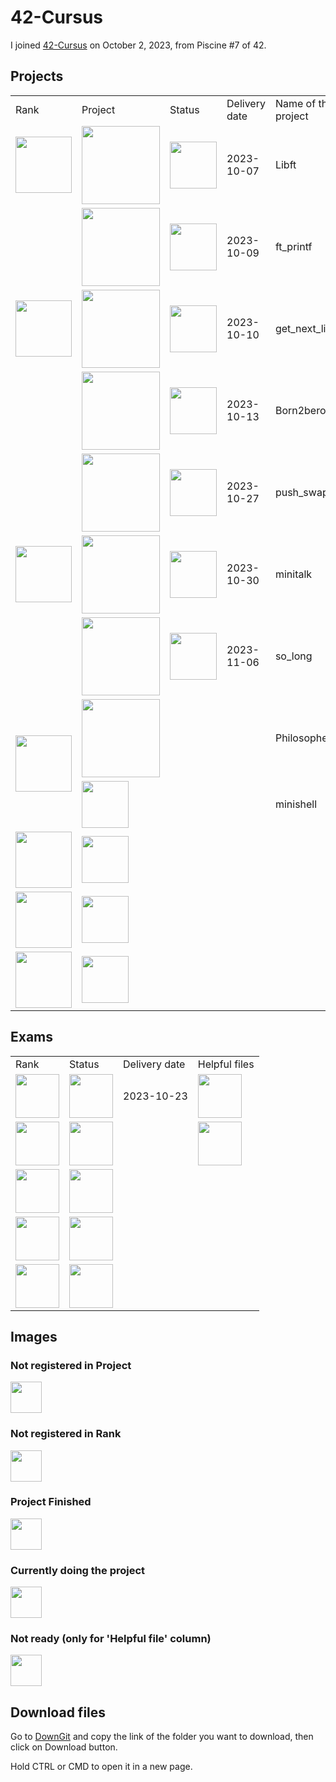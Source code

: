 # 42-Cursus
I joined <a href="https://github.com/davidmonteiro03/42-Cursus/tree/main/">42-Cursus</a> on October 2, 2023, from Piscine #7 of 42.
## Projects
<div align="center">
	<table>
		<tr>
			<td>Rank</td>
			<td>Project</td>
			<td>Status</td>
			<td>Delivery date</td>
			<td>Name of the project</td>
		</tr>
		<!-- RANK 00 -->
		<tr>
			<td rowspan="1">
				<a href="https://github.com/davidmonteiro03/42-Cursus/tree/main/Projects/RANK00">
					<img src="https://freepngimg.com/thumb/numbers/9-2-0-number-png-thumb.png" width="90"/>
				</a>
			</td>
			<td>
				<a href="https://github.com/davidmonteiro03/42-Cursus/tree/main/Projects/RANK00/libft">
					<img src="https://github.com/byaliego/42-project-badges/blob/main/badges/libftm.png" width="125"/>
				</a>
			</td>
			<td>
				<img src="https://cdn-icons-png.flaticon.com/512/845/845646.png" width="75"/>
			</td>
			<td>2023-10-07</td>
			<td>Libft</td>
		</tr>
		<!-- RANK 01 -->
		<tr>
			<td rowspan="3">
				<a href="https://github.com/davidmonteiro03/42-Cursus/tree/main/Projects/RANK01">
					<img src="https://freepngimg.com/thumb/numbers/7-2-1-number-png-thumb.png" width="90"/>
				</a>
			</td>
			<td>
				<a href="https://github.com/davidmonteiro03/42-Cursus/tree/main/Projects/RANK01/ft_printf">
					<img src="https://github.com/byaliego/42-project-badges/blob/main/badges/ft_printfe.png" width="125"/>
				</a>
			</td>
			<td>
				<img src="https://cdn-icons-png.flaticon.com/512/845/845646.png" width="75"/>
			</td>
			<td>2023-10-09</td>
			<td>ft_printf</td>
		</tr>
		<tr>
			<td>
				<a href="https://github.com/davidmonteiro03/42-Cursus/tree/main/Projects/RANK01/get_next_line">
					<img src="https://github.com/byaliego/42-project-badges/blob/main/badges/get_next_linee.png" width="125"/>
				</a>
			</td>
			<td>
				<img src="https://cdn-icons-png.flaticon.com/512/845/845646.png" width="75"/>
			</td>
			<td>2023-10-10</td>
			<td>get_next_line</td>
		</tr>
		<tr>
			<td>
				<img src="https://github.com/byaliego/42-project-badges/blob/main/badges/born2berootm.png" width="125"/>
			</td>
			<td>
				<img src="https://cdn-icons-png.flaticon.com/512/845/845646.png" width="75"/>
			</td>
			<td>2023-10-13</td>
			<td>Born2beroot</td>
		</tr>
		<!-- RANK 02 -->
		<tr>
			<td rowspan="3">
				<a href="https://github.com/davidmonteiro03/42-Cursus/tree/main/Projects/RANK02">
					<img src="https://freepngimg.com/thumb/numbers/2-2-2-number-png-thumb.png" width="90"/>
				</a>
			</td>
			<td>
				<a href="https://github.com/davidmonteiro03/42-Cursus/tree/main/Projects/RANK02/push_swap">
					<img src="https://raw.githubusercontent.com/byaliego/42-project-badges/main/badges/push_swapm.png" width="125"/>
				</a>
			</td>
			<td>
				<img src="https://cdn-icons-png.flaticon.com/512/845/845646.png" width="75"/>
			</td>
			<td>2023-10-27</td>
			<td>push_swap</td>
		</tr>
		<tr>
			<td>
				<a href="https://github.com/davidmonteiro03/42-Cursus/tree/main/Projects/RANK02/minitalk">
					<img src="https://raw.githubusercontent.com/byaliego/42-project-badges/main/badges/minitalkm.png" width="125"/>
				</a>
			</td>
			<td>
				<img src="https://cdn-icons-png.flaticon.com/512/845/845646.png" width="75"/>
			</td>
			<td>2023-10-30</td>
			<td>minitalk</td>
		</tr>
		<tr>
			<td>
				<a href="https://github.com/davidmonteiro03/42-Cursus/tree/main/Projects/RANK02/so_long">
					<img src="https://raw.githubusercontent.com/byaliego/42-project-badges/main/badges/so_longm.png" width="125"/>
				</a>
			</td>
			<td>
				<img src="https://cdn-icons-png.flaticon.com/512/845/845646.png" width="75"/>
			</td>
			<td>2023-11-06</td>
			<td>so_long</td>
		</tr>
		<!-- RANK 03 -->
		<tr>
			<td rowspan="2">
				<a href="https://github.com/davidmonteiro03/42-Cursus/tree/main/Projects/RANK03">
					<img src="https://freepngimg.com/thumb/numbers/5-2-3-number-png-thumb.png" width="90"/>
				</a>
			</td>
			<td colspan="3">
				<a href="https://github.com/davidmonteiro03/42-Cursus/tree/main/Projects/RANK03/philo">
					<img src="https://cdn-icons-png.flaticon.com/512/5578/5578703.png" width="125"/>
				</a>
			</td>
			<td>Philosophers</td>
		</tr>
		<tr>
			<td colspan="3">
				<img src="https://cdn-icons-png.flaticon.com/512/12072/12072893.png" width="75"/>
			</td>
			<td>minishell</td>
		</tr>
		<!-- RANK 04 -->
		<tr>
			<td>
				<img src="https://freepngimg.com/thumb/numbers/1-2-4-number-png-thumb.png" width="90"/>
			</td>
			<td colspan="4">
				<img src="https://cdn-icons-png.flaticon.com/512/3020/3020000.png" width="75"/>
			</td>
		</tr>
		<!-- RANK 05 -->
		<tr>
			<td>
				<img src="https://freepngimg.com/thumb/numbers/11-2-5-number-png-thumb.png" width="90"/>
			</td>
			<td colspan="4">
				<img src="https://cdn-icons-png.flaticon.com/512/3020/3020000.png" width="75"/>
			</td>
		</tr>
		<!-- RANK 06 -->
		<tr>
			<td>
				<img src="https://freepngimg.com/thumb/numbers/8-2-6-number-png-thumb.png" width="90"/>
			</td>
			<td colspan="4">
				<img src="https://cdn-icons-png.flaticon.com/512/3020/3020000.png" width="75"/>
			</td>
		</tr>
	</table>
</div>

## Exams
<div align="center">
	<table>
		<tr>
			<td>Rank</td>
			<td>Status</td>
			<td>Delivery date</td>
			<td>Helpful files</td>
		</tr>
		<!-- RANK 02 -->
		<tr>
			<td>
				<img src="https://freepngimg.com/thumb/numbers/2-2-2-number-png-thumb.png" width="70"/>
			</td>
			<td>
				<img src="https://cdn-icons-png.flaticon.com/512/845/845646.png" width="70"/>
			</td>
			<td>2023-10-23</td>
			<td>
				<img src="https://cdn-icons-png.flaticon.com/512/463/463612.png" width="70"/>
			</td>
		</tr>
		<!-- RANK 03 -->
		<tr>
			<td>
				<a href="https://github.com/davidmonteiro03/42-Cursus/tree/main/Projects/RANK03">
					<img src="https://freepngimg.com/thumb/numbers/5-2-3-number-png-thumb.png" width="70"/>
				</a>
			</td>
			<td colspan="2">
				<img src="https://cdn-icons-png.flaticon.com/512/5578/5578703.png" width="70"/>
			</td>
			<td>
				<a href="https://github.com/davidmonteiro03/42-Cursus/tree/main/Exams/EXAM-RANK-03">
					<img src="https://cdn-icons-png.flaticon.com/512/845/845646.png" width="70"/>
				</a>
			</td>
		</tr>
		<!-- RANK 04 -->
		<tr>
			<td>
				<img src="https://freepngimg.com/thumb/numbers/1-2-4-number-png-thumb.png" width="70"/>
			</td>
			<td colspan="3">
				<img src="https://cdn-icons-png.flaticon.com/512/3020/3020000.png" width="70"/>
			</td>
		</tr>
		<!-- RANK 05 -->
		<tr>
			<td>
				<img src="https://freepngimg.com/thumb/numbers/11-2-5-number-png-thumb.png" width="70"/>
			</td>
			<td colspan="3">
				<img src="https://cdn-icons-png.flaticon.com/512/3020/3020000.png" width="70"/>
			</td>
		</tr>
		<!-- RANK 06 -->
		<tr>
			<td>
				<img src="https://freepngimg.com/thumb/numbers/8-2-6-number-png-thumb.png" width="70"/>
			</td>
			<td colspan="3">
				<img src="https://cdn-icons-png.flaticon.com/512/3020/3020000.png" width="70"/>
			</td>
		</tr>
	</table>
</div>

## Images

### Not registered in Project

<img src="https://cdn-icons-png.flaticon.com/512/12072/12072893.png" width="50"/>

### Not registered in Rank

<img src="https://cdn-icons-png.flaticon.com/512/3020/3020000.png" width="50"/>

### Project Finished

<img src="https://cdn-icons-png.flaticon.com/512/845/845646.png" width="50"/>

### Currently doing the project

<img src="https://cdn-icons-png.flaticon.com/512/5578/5578703.png" width="50"/>

### Not ready (only for 'Helpful file' column)

<img src="https://cdn-icons-png.flaticon.com/512/463/463612.png" width="50"/>

## Download files

<p>Go to <a href="https://minhaskamal.github.io/DownGit/#/home" target="_blank">DownGit</a> and copy the link of the folder you want to download, then click on Download button.</p>
<p>Hold CTRL or CMD to open it in a new page.</p>
